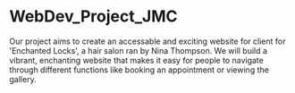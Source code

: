 # WebDev_Project_JMC

Our project aims to create an accessable and exciting website for client for 'Enchanted Locks', a hair salon ran by Nina Thompson.
We will build a vibrant, enchanting website that makes it easy for people to navigate through different functions like booking 
an appointment or viewing the gallery.
